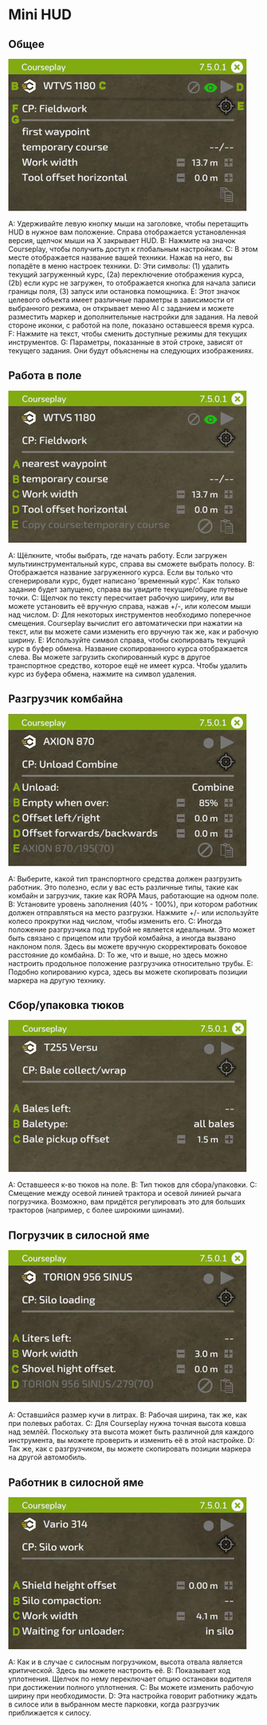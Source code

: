 # Mini HUD

## Общее

![Image](../assets/images/minihudhelp_general_0_0_478_305.png)


A: Удерживайте левую кнопку мыши на заголовке, чтобы перетащить HUD в нужное вам положение. Справа отображается установленная версия, щелчок мыши на Х закрывает HUD.
B: Нажмите на значок Courseplay, чтобы получить доступ к глобальным настройкам.
C: В этом месте отображается название вашей техники. Нажав на него, вы попадёте в меню настроек техники.
D: Эти символы: (1) удалить текущий загруженный курс, (2a) переключение отображения курса, (2b) если курс не загружен, то отображается кнопка для начала записи границы поля, (3) запуск или остановка помощника.
E: Этот значок целевого объекта имеет различные параметры в зависимости от выбранного режима, он открывает меню AI с заданием и можете разместить маркер и дополнительные настройки для задания. На левой стороне иконки, с работой на поле, показано оставшееся время курса.
F: Нажмите на текст, чтобы сменить доступные режимы для текущих инструментов.
G: Параметры, показанные в этой строке, зависят от текущего задания. Они будут объяснены на следующих изображениях.


## Работа в поле

![Image](../assets/images/minihudhelp_fieldwork_0_0_478_305.png)


A: Щёлкните, чтобы выбрать, где начать работу. Если загружен мультиинструментальный курс, справа вы сможете выбрать полосу.
B: Отображается название загруженного курса. Если вы только что сгенерировали курс, будет написано 'временный курс'. Как только задание будет запущено, справа вы увидите текущие/общие путевые точки.
C: Щелчок по тексту пересчитает рабочую ширину, или вы можете установить её вручную справа, нажав +/-, или колесом мыши над числом.
D: Для некоторых инструментов необходимо поперечное смещения. Courseplay вычислит его автоматически при нажатии на текст, или вы можете сами изменить его вручную так же, как и рабочую ширину.
E: Используйте символ справа, чтобы скопировать текущий курс в буфер обмена. Название скопированного курса отображается слева. Вы можете загрузить скопированный курс в другое транспортное средство, которое ещё не имеет курса. Чтобы удалить курс из буфера обмена, нажмите на символ удаления.


## Разгрузчик комбайна

![Image](../assets/images/minihudhelp_combineunload_0_0_478_305.png)


A: Выберите, какой тип транспортного средства должен разгрузить работник. Это полезно, если у вас есть различные типы, такие как комбайн и загрузчик, такие как ROPA Maus, работающие на одном поле.
B: Установите уровень заполнения (40% - 100%), при котором работник должен отправляться на место разгрузки. Нажмите +/- или используйте колесо прокрутки над числом, чтобы изменить его.
C: Иногда положение разгрузчика под трубой не является идеальным. Это может быть связано с прицепом или трубой комбайна, а иногда вызвано наклоном поля. Здесь вы можете вручную скорректировать боковое расстояние до комбайна.
D: То же, что и выше, но здесь можно настроить продольное положение разгрузчика относительно трубы.
E: Подобно копированию курса, здесь вы можете скопировать позиции маркера на другую технику.


## Сбор/упаковка тюков

![Image](../assets/images/minihudhelp_balecollect_0_0_478_305.png)


A: Оставшееся к-во тюков на поле.
B: Тип тюков для сбора/упаковки.
C: Смещение между осевой линией трактора и осевой линией рычага погрузчика. Возможно, вам придётся регулировать это для больших тракторов (например, с более широкими шинами).


## Погрузчик в силосной яме

![Image](../assets/images/minihudhelp_siloloader_0_0_478_305.png)


A: Оставшийся размер кучи в литрах.
B: Рабочая ширина, так же, как при полевых работах.
C: Для Courseplay нужна точная высота ковша над землёй. Поскольку эта высота может быть различной для каждого инструмента, вы можете проверить и изменить её в этой настройке.
D: Так же, как с разгрузчиком, вы можете скопировать позиции маркера на другой автомобиль.


## Работник в силосной яме

![Image](../assets/images/minihudhelp_siloworker_0_0_478_305.png)


A: Как и в случае с силосным погрузчиком, высота отвала является критической. Здесь вы можете настроить её.
B: Показывает ход уплотнения. Щелчок по нему переключает опцию остановки водителя при достижении полного уплотнения.
C: Вы можете изменить рабочую ширину при необходимости.
D: Эта настройка говорит работнику ждать в силосе или в выбранном месте парковки, когда разгрузчик приближается к силосу.


